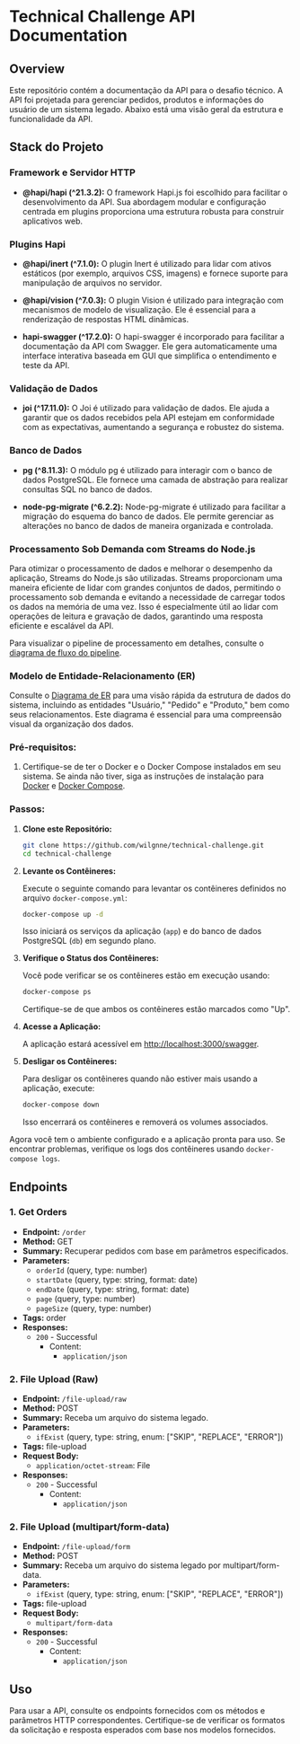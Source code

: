 # Technical Challenge API Documentation

## Overview

Este repositório contém a documentação da API para o desafio técnico. A API foi projetada para gerenciar pedidos, produtos e informações do usuário de um sistema legado. Abaixo está uma visão geral da estrutura e funcionalidade da API.

## Stack do Projeto

### Framework e Servidor HTTP
- **@hapi/hapi (^21.3.2):** O framework Hapi.js foi escolhido para facilitar o desenvolvimento da API. Sua abordagem modular e configuração centrada em plugins proporciona uma estrutura robusta para construir aplicativos web.

### Plugins Hapi
- **@hapi/inert (^7.1.0):** O plugin Inert é utilizado para lidar com ativos estáticos (por exemplo, arquivos CSS, imagens) e fornece suporte para manipulação de arquivos no servidor.

- **@hapi/vision (^7.0.3):** O plugin Vision é utilizado para integração com mecanismos de modelo de visualização. Ele é essencial para a renderização de respostas HTML dinâmicas.

- **hapi-swagger (^17.2.0):** O hapi-swagger é incorporado para facilitar a documentação da API com Swagger. Ele gera automaticamente uma interface interativa baseada em GUI que simplifica o entendimento e teste da API.

### Validação de Dados
- **joi (^17.11.0):** O Joi é utilizado para validação de dados. Ele ajuda a garantir que os dados recebidos pela API estejam em conformidade com as expectativas, aumentando a segurança e robustez do sistema.

### Banco de Dados
- **pg (^8.11.3):** O módulo pg é utilizado para interagir com o banco de dados PostgreSQL. Ele fornece uma camada de abstração para realizar consultas SQL no banco de dados.

- **node-pg-migrate (^6.2.2):** Node-pg-migrate é utilizado para facilitar a migração do esquema do banco de dados. Ele permite gerenciar as alterações no banco de dados de maneira organizada e controlada.

### Processamento Sob Demanda com Streams do Node.js
Para otimizar o processamento de dados e melhorar o desempenho da aplicação, Streams do Node.js são utilizadas. Streams proporcionam uma maneira eficiente de lidar com grandes conjuntos de dados, permitindo o processamento sob demanda e evitando a necessidade de carregar todos os dados na memória de uma vez. Isso é especialmente útil ao lidar com operações de leitura e gravação de dados, garantindo uma resposta eficiente e escalável da API.

Para visualizar o pipeline de processamento em detalhes, consulte o [diagrama de fluxo do pipeline](https://github.com/wilgnne/technical-challenge/blob/main/docs/file-upload-pipeline.md).

### Modelo de Entidade-Relacionamento (ER)

Consulte o [Diagrama de ER](https://github.com/wilgnne/technical-challenge/blob/main/docs/er-diagram.md) para uma visão rápida da estrutura de dados do sistema, incluindo as entidades "Usuário," "Pedido" e "Produto," bem como seus relacionamentos. Este diagrama é essencial para uma compreensão visual da organização dos dados.

### Pré-requisitos:

1. Certifique-se de ter o Docker e o Docker Compose instalados em seu sistema. Se ainda não tiver, siga as instruções de instalação para [Docker](https://docs.docker.com/get-docker/) e [Docker Compose](https://docs.docker.com/compose/install/).

### Passos:

1. **Clone este Repositório:**

   ```bash
   git clone https://github.com/wilgnne/technical-challenge.git
   cd technical-challenge
   ```

2. **Levante os Contêineres:**

   Execute o seguinte comando para levantar os contêineres definidos no arquivo `docker-compose.yml`:

   ```bash
   docker-compose up -d
   ```

   Isso iniciará os serviços da aplicação (`app`) e do banco de dados PostgreSQL (`db`) em segundo plano.

3. **Verifique o Status dos Contêineres:**

   Você pode verificar se os contêineres estão em execução usando:

   ```bash
   docker-compose ps
   ```

   Certifique-se de que ambos os contêineres estão marcados como "Up".

4. **Acesse a Aplicação:**

   A aplicação estará acessível em [http://localhost:3000/swagger](http://localhost:3000/swagger).

5. **Desligar os Contêineres:**

   Para desligar os contêineres quando não estiver mais usando a aplicação, execute:

   ```bash
   docker-compose down
   ```

   Isso encerrará os contêineres e removerá os volumes associados.

Agora você tem o ambiente configurado e a aplicação pronta para uso. Se encontrar problemas, verifique os logs dos contêineres usando `docker-compose logs`.

## Endpoints

### 1. Get Orders

- **Endpoint:** `/order`
- **Method:** GET
- **Summary:** Recuperar pedidos com base em parâmetros especificados.
- **Parameters:**
  - `orderId` (query, type: number)
  - `startDate` (query, type: string, format: date)
  - `endDate` (query, type: string, format: date)
  - `page` (query, type: number)
  - `pageSize` (query, type: number)
- **Tags:** order
- **Responses:**
  - `200` - Successful
    - Content:
      - `application/json`

### 2. File Upload (Raw)

- **Endpoint:** `/file-upload/raw`
- **Method:** POST
- **Summary:** Receba um arquivo do sistema legado.
- **Parameters:**
  - `ifExist` (query, type: string, enum: ["SKIP", "REPLACE", "ERROR"])
- **Tags:** file-upload
- **Request Body:**
  - `application/octet-stream`: File
- **Responses:**
  - `200` - Successful
    - Content:
      - `application/json`

### 2. File Upload (multipart/form-data)

- **Endpoint:** `/file-upload/form`
- **Method:** POST
- **Summary:** Receba um arquivo do sistema legado por multipart/form-data.
- **Parameters:**
  - `ifExist` (query, type: string, enum: ["SKIP", "REPLACE", "ERROR"])
- **Tags:** file-upload
- **Request Body:**
  - `multipart/form-data`
- **Responses:**
  - `200` - Successful
    - Content:
      - `application/json`

## Uso

Para usar a API, consulte os endpoints fornecidos com os métodos e parâmetros HTTP correspondentes. Certifique-se de verificar os formatos da solicitação e resposta esperados com base nos modelos fornecidos.
